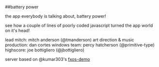 ##battery power

the app everybody is talking about, battery power!

see how a couple of lines of poorly coded javascript turned the app world on it's head!


lead mitch: mitch anderson (@tmanderson)
art direction & music production: dan cortes
windows team: percy hatcherson (@primitive-type)
highscore: joe bottigliero (@jbottigliero)

server based on @kumar303's [fxos-demo](https://github.com/kumar303/fxos-demo)